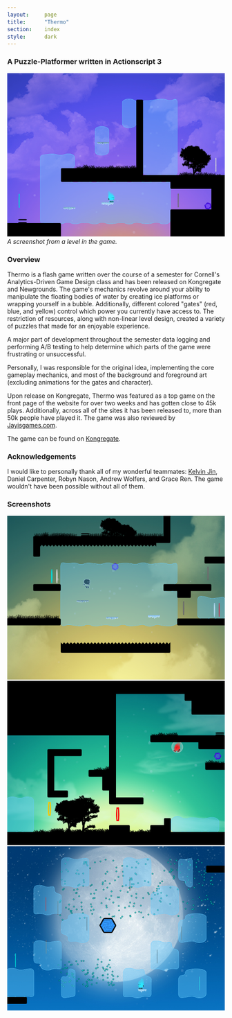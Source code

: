 ```yaml
---
layout:     page
title:      "Thermo"
section:	index
style:		dark
---
```


### A Puzzle-Platformer written in Actionscript 3 ###

<figure style="max-width:640px; margin: 0 auto;">
    <img src="../images/thermo.png" alt="A screenshot from the game">
    <figcaption><em>A screenshot from a level in the game.</em></figcaption>
</figure>

### Overview ###
Thermo is a flash game written over the course of a semester for Cornell's Analytics-Driven Game Design class and has been released on Kongregate and Newgrounds. The game's mechanics revolve around your ability to manipulate the floating bodies of water by creating ice platforms or wrapping yourself in a bubble. Additionally, different colored "gates" (red, blue, and yellow) control which power you currently have access to. The restriction of resources, along with non-linear level design, created a variety of puzzles that made for an enjoyable experience.

A major part of development throughout the semester data logging and performing A/B testing to help determine which parts of the game were frustrating or unsuccessful.

Personally, I was responsible for the original idea, implementing the core gameplay mechanics, and most of the background and foreground art (excluding animations for the gates and character).

Upon release on Kongregate, Thermo was featured as a top game on the front page of the website for over two weeks and has gotten close to 45k plays. Additionally, across all of the sites it has been released to, more than 50k people have played it. The game was also reviewed by [Jayisgames.com](http://jayisgames.com/archives/2014/12/thermo.php).

The game can be found on [Kongregate](http://www.kongregate.com/games/jagj10/thermo).

### Acknowledgements ###
I would like to personally thank all of my wonderful teammates: [Kelvin Jin](http://kjin.me/), Daniel Carpenter, Robyn Nason, Andrew Wolfers, and Grace Ren. The game wouldn't have been possible without all of them.

### Screenshots ###
<figure style="max-width:640px; margin: 0 auto;">
    <img src="../images/thermo2.png" alt="A screenshot from the game">
</figure>
<figure style="max-width:640px; margin: 0 auto;">
    <img src="../images/thermo3.png" alt="A screenshot from the game">
</figure>
<figure style="max-width:640px; margin: 0 auto;">
    <img src="../images/thermo1.png" alt="A screenshot from the game">
</figure>